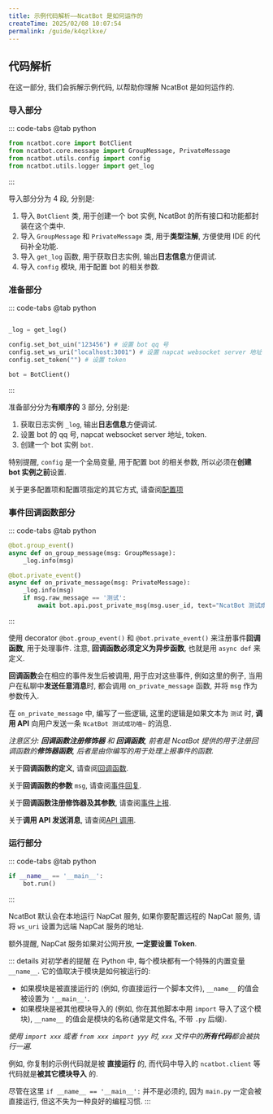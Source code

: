 ```yaml
---
title: 示例代码解析——NcatBot 是如何运作的 
createTime: 2025/02/08 10:07:54
permalink: /guide/k4qzlkxe/
---
```



## 代码解析

在这一部分, 我们会拆解示例代码, 以帮助你理解 NcatBot 是如何运作的.

### 导入部分

::: code-tabs
@tab python

```python
from ncatbot.core import BotClient
from ncatbot.core.message import GroupMessage, PrivateMessage
from ncatbot.utils.config import config
from ncatbot.utils.logger import get_log
```

:::

导入部分分为 4 段, 分别是:

1. 导入 `BotClient` 类, 用于创建一个 bot 实例, NcatBot 的所有接口和功能都封装在这个类中.
2. 导入 `GroupMessage` 和 `PrivateMessage` 类, 用于**类型注解**, 方便使用 IDE 的代码补全功能.
3. 导入 `get_log` 函数, 用于获取日志实例, 输出**日志信息**方便调试.
4. 导入 `config` 模块, 用于配置 bot 的相关参数.

### 准备部分

::: code-tabs
@tab python

```python

_log = get_log()

config.set_bot_uin("123456") # 设置 bot qq 号
config.set_ws_uri("localhost:3001") # 设置 napcat websocket server 地址
config.set_token("") # 设置 token

bot = BotClient()
```

:::

准备部分分为**有顺序的** 3 部分, 分别是:

1. 获取日志实例 `_log`, 输出**日志信息**方便调试.
2. 设置 bot 的 qq 号, napcat websocket server 地址, token.
3. 创建一个 bot 实例 `bot`.

特别提醒, `config` 是一个全局变量, 用于配置 bot 的相关参数, 所以必须在**创建 bot 实例之前**设置.

关于更多配置项和配置项指定的其它方式, 请查阅[配置项](../2.%20配置项.md)

### 事件回调函数部分

::: code-tabs
@tab python

```python
@bot.group_event()
async def on_group_message(msg: GroupMessage):
    _log.info(msg)

@bot.private_event()
async def on_private_message(msg: PrivateMessage):
    _log.info(msg)
    if msg.raw_message == '测试':
        await bot.api.post_private_msg(msg.user_id, text="NcatBot 测试成功喵~")
```

:::

使用 decorator `@bot.group_event()` 和 `@bot.private_event()` 来注册事件**回调函数**, 用于处理事件. 注意, **回调函数必须定义为异步函数**, 也就是用 `async def` 来定义.

**回调函数**会在相应的事件发生后被调用, 用于应对这些事件, 例如这里的例子, 当用户在私聊中**发送任意消息**时, 都会调用 `on_private_message` 函数, 并将 `msg` 作为参数传入.

在 `on_private_message` 中, 编写了一些逻辑, 这里的逻辑是如果文本为 `测试` 时, **调用 API** 向用户发送一条 `NcatBot 测试成功喵~` 的消息.

*注意区分: **回调函数注册修饰器** 和 **回调函数**, 前者是 NcatBot 提供的用于注册回调函数的**修饰器函数**, 后者是由你编写的用于处理上报事件的函数.*

关于**回调函数的定义**, 请查阅[回调函数](../3.%20事件处理/1.%20回调函数.md).

关于**回调函数的参数** `msg`, 请查阅[事件回复](../3.%20事件处理/3.%20事件回复.md).

关于**回调函数注册修饰器及其参数**, 请查阅[事件上报](../3.%20事件处理/2.%20事件上报.md).

关于**调用 API 发送消息**, 请查阅[API 调用](../4.%20API%20参考/1.%20API%20调用.md).

### 运行部分

::: code-tabs
@tab python

```python
if __name__ == '__main__':
    bot.run()
```

:::

NcatBot 默认会在本地运行 NapCat 服务, 如果你要配置远程的 NapCat 服务, 请将 `ws_uri` 设置为远端 NapCat 服务的地址.

额外提醒, NapCat 服务如果对公网开放, **一定要设置 Token**.

::: details 对初学者的提醒
在 Python 中, 每个模块都有一个特殊的内置变量 `__name__`. 它的值取决于模块是如何被运行的:

- 如果模块是被直接运行的 (例如, 你直接运行一个脚本文件), `__name__` 的值会被设置为 `'__main__'`.
- 如果模块是被其他模块导入的 (例如, 你在其他脚本中用 `import` 导入了这个模块), `__name__` 的值会是模块的名称(通常是文件名, 不带 `.py` 后缀).

*使用 `import xxx` 或者  `from xxx import yyy` 时, `xxx` 文件中的**所有代码**都会被执行一遍.*

例如, 你复制的示例代码就是被 **直接运行** 的, 而代码中导入的 `ncatbot.client` 等代码就是**被其它模块导入** 的.

尽管在这里 `if __name__ == '__main__':` 并不是必须的, 因为 `main.py` 一定会被直接运行, 但这不失为一种良好的编程习惯.
:::
